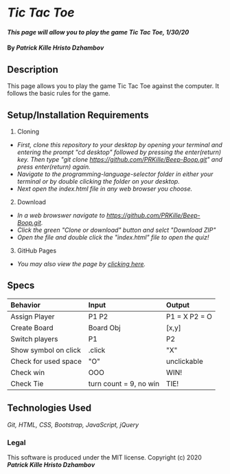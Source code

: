 # _Tic Tac Toe_

#### _This page will allow you to play the game Tic Tac Toe, 1/30/20_

#### By _**Patrick Kille Hristo Dzhambov**_

## Description

This page allows you to play the game Tic Tac Toe against the computer. It follows the basic rules for the game.

## Setup/Installation Requirements

1. Cloning
  * _First, clone this repository to your desktop by opening your terminal and entering the prompt "cd desktop" followed by pressing the enter(return) key. Then type "git clone https://github.com/PRKille/Beep-Boop.git" and press enter(return) again._
  * _Navigate to the programming-language-selector folder in either your terminal or by double clicking the folder on your desktop._
  * _Next open the index.html file in any web browser you choose._
2. Download
  * _In a web browswer navigate to https://github.com/PRKille/Beep-Boop.git._
  * _Click the green "Clone or download" button and selct "Download ZIP"_
  * _Open the file and double click the "index.html" file to open the quiz!_
3. GitHub Pages
  * _You may also view the page by [clicking here](https://prkille.github.io/Beep-Boop/)._

## Specs

| Behavior | Input | Output |
|:----|:-----|:-----|
| Assign Player | P1 P2 | P1 = X P2 = O |
| Create Board | Board Obj | [x,y] |
| Switch players | P1 | P2 |
| Show symbol on click | .click | "X" |
| Check for used space | "O" | unclickable |
| Check win | OOO | WIN! |
| Check Tie | turn count = 9, no win | TIE! |

## Technologies Used

_Git, HTML, CSS, Bootstrap, JavaScript, jQuery_

### Legal
This software is produced under the MIT license.
Copyright (c) 2020 **_Patrick Kille Hristo Dzhambov_**